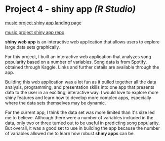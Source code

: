 # Project 4 - shiny app *(R Studio)*

[music project shiny app landing page](https://bphigg.github.io/music_project/)

[music project shiny app repo](https://github.com/bphigg/music_project)

**shiny web app** is an interactive web application that allows users to explore large data sets graphically.

For this project, I built an interactive web application that analyzes song popularity based on a number of variables. Song data is from Spotify, obtained through Kaggle. Links and further details are available through the app.

Building this web application was a lot fun as it pulled together all the data analysis, programming, and presentation skills into one app that presents data to the user in an exciting, interactive way.  I would love to explore more shiny features and learn how to develop more complex apps, especially where the data sets themselves may be dynamic.

For the current app, I think the data set was more limited than it's size led me to believe. Although there were a number of variables included in the data, only two or three turned out to be useful in predicting song popularity. But overall, it was a good set to use in building the app because the number of variables allowed me to learn how robust **shiny apps** can be.
